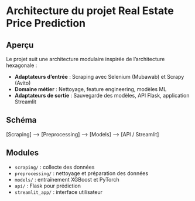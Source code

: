 # Architecture du projet Real Estate Price Prediction

## Aperçu
Le projet suit une architecture modulaire inspirée de l’architecture hexagonale :

- **Adaptateurs d’entrée** : Scraping avec Selenium (Mubawab) et Scrapy (Avito)
- **Domaine métier** : Nettoyage, feature engineering, modèles ML
- **Adaptateurs de sortie** : Sauvegarde des modèles, API Flask, application Streamlit

## Schéma
[Scraping] --> [Preprocessing] --> [Models] --> [API / Streamlit]

## Modules
- `scraping/` : collecte des données
- `preprocessing/` : nettoyage et préparation des données
- `models/` : entraînement XGBoost et PyTorch
- `api/` : Flask pour prédiction
- `streamlit_app/` : interface utilisateur
